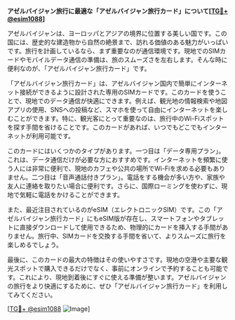 **アゼルバイジャン旅行に最適な「アゼルバイジャン旅行カード」について[[TG💪+ @esim1088](https://t.me/s/esim1088)]**

アゼルバイジャンは、ヨーロッパとアジアの境界に位置する美しい国です。この国には、歴史的な建造物から自然の絶景まで、訪れる価値のある魅力がいっぱいです。旅行を計画しているなら、まず重要なのが通信環境です。現地でのSIMカードやモバイルデータ通信の準備は、旅のスムーズさを左右します。そんな時に便利なのが、「アゼルバイジャン旅行カード」です。

「アゼルバイジャン旅行カード」は、アゼルバイジャン国内で簡単にインターネット接続ができるように設計された専用のSIMカードです。このカードを使うことで、現地でのデータ通信が快適にできます。例えば、観光地の情報検索や地図アプリの使用、SNSへの投稿など、スマホを使って自由にインターネットを楽しむことができます。特に、観光客にとって重要なのは、旅行中のWi-Fiスポットを探す手間を省けることです。このカードがあれば、いつでもどこでもインターネットが利用可能です。

このカードにはいくつかのタイプがあります。一つ目は「データ専用プラン」。これは、データ通信だけが必要な方におすすめです。インターネットを頻繁に使う人には非常に便利で、現地のカフェや公共の場所でWi-Fiを求める必要もありません。二つ目は「音声通話付きプラン」。電話をする機会が多い方や、家族や友人に連絡を取りたい場合に便利です。さらに、国際ローミングを使わずに、現地で気軽に電話をかけることができます。

また、最近注目されているのがeSIM（エレクトロニックSIM）です。この「アゼルバイジャン旅行カード」にもeSIM版が存在し、スマートフォンやタブレットに直接ダウンロードして使用できるため、物理的にカードを挿入する手間がありません。旅行中、SIMカードを交換する手間を省いて、よりスムーズに旅行を楽しめるでしょう。

最後に、このカードの最大の特徴はその使いやすさです。現地の空港や主要な観光スポットで購入できるだけでなく、事前にオンラインで予約することも可能です。これにより、現地到着後にすぐに使える準備が整います。アゼルバイジャンの旅行をより快適にするために、ぜひ「アゼルバイジャン旅行カード」を利用してみてください。

[[TG💪+ @esim1088](https://t.me/s/esim1088) ![Image](https://i.postimg.cc/Y0z9fWf4/image.png)]